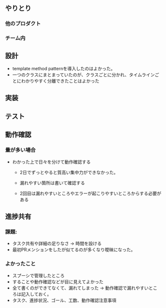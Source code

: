 ## やりとり
### 他のプロダクト
### チーム内

## 設計
- template method patternを導入したのはよかった。
- 一つのクラスにまとまっていたのが、クラスごとに分かれ、タイムラインごとにわかりやすく分離できたことはよかった

## 実装
## テスト

## 動作確認

### 量が多い場合
- わかった上で日々を分けて動作確認する
  - 2日でずっとやると質高い集中力ができなかった。
  - 漏れやすい箇所は書いて確認する

  - 2回目は漏れやすいところやエラーが起こりやすいところからする必要がある

## 進捗共有

### 課題:
- タスク共有や詳細の足りなさ → 時間を設ける
- 最初PRメンションをしたが似てるのが多くなり曖昧になった。

### よかったこと
- スプーシで管理したところ
- することや動作確認などが目に見えてよかった
- 全て書くのができてなくて、漏れてしまった → 動作確認で漏れやすいところは記入しておく。
- タスク、進捗状況、ゴール、工数、動作確認注意事項
